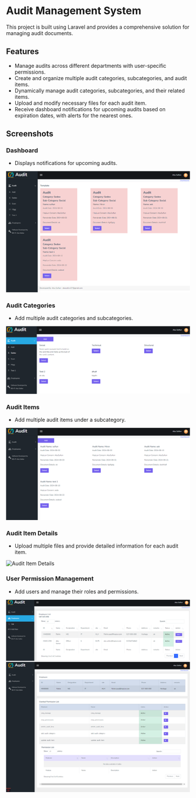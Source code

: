 # Audit Management System

This project is built using Laravel and provides a comprehensive solution for managing audit documents.

## Features

- Manage audits across different departments with user-specific permissions.
- Create and organize multiple audit categories, subcategories, and audit items.
- Dynamically manage audit categories, subcategories, and their related items.
- Upload and modify necessary files for each audit item.
- Receive dashboard notifications for upcoming audits based on expiration dates, with alerts for the nearest ones.

## Screenshots

### Dashboard
- Displays notifications for upcoming audits.
  
![Dashboard](./readme/dashboard.png)

### Audit Categories
- Add multiple audit categories and subcategories.
  
![Audit Categories](./readme/category.png)

### Audit Items
- Add multiple audit items under a subcategory.

![Audit Items](./readme/item.png)

### Audit Item Details
- Upload multiple files and provide detailed information for each audit item.
  
![Audit Item Details](./readme/details.png)

### User Permission Management
- Add users and manage their roles and permissions.

![User Management](./readme/employee.png)
![Employee Management](./readme/employee%20managment.png)

